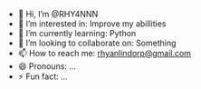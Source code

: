 - 👋 Hi, I’m @RHY4NNN
- 👀 I’m interested in: Improve my abillities
- 🌱 I’m currently learning: Python
- 💞️ I’m looking to collaborate on: Something
- 📫 How to reach me: rhyanlindorp@gmail.com
- 😄 Pronouns: ...
- ⚡ Fun fact: ...

<!---
RHY4NNN/RHY4NNN is a ✨ special ✨ repository because its `README.md` (this file) appears on your GitHub profile.
You can click the Preview link to take a look at your changes.
--->
